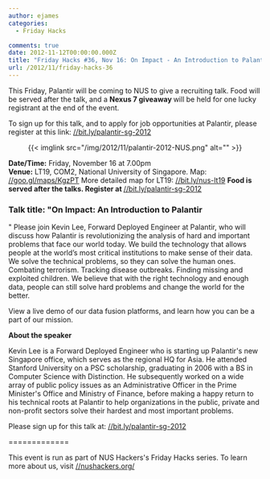 ```yaml
---
author: ejames
categories:
  - Friday Hacks

comments: true
date: 2012-11-12T00:00:00.000Z
title: "Friday Hacks #36, Nov 16: On Impact - An Introduction to Palantir"
url: /2012/11/friday-hacks-36
---
```


This Friday, Palantir will be coming to NUS to give a recruiting talk. Food will be served after the talk, and a <strong>Nexus 7 giveaway </strong>will be held for one lucky registrant at the end of the event.

To sign up for this talk, and to apply for job opportunities at Palantir, please register at this link: <a href="//bit.ly/palantir-sg-2012" target="_blank">//bit.ly/palantir-<wbr>sg-2012</wbr></a>

<p style="text-align: center;">{{< imglink src="/img/2012/11/palantir-2012-NUS.png" alt="" >}}</p>

<div>
<div><strong>Date/Time:</strong> Friday, November 16 at 7.00pm</div>
<div><strong>Venue:</strong> LT19, COM2, National University of Singapore. Map: <a href="//goo.gl/maps/KgzPT" target="_blank">//goo.gl/maps/KgzPT</a>
More detailed map for LT19: <a href="//bit.ly/nus-lt19" target="_blank">//bit.ly/nus-lt19</a>
<strong>Food is served after the talks. </strong><strong>Register at </strong><a href="//bit.ly/palantir-sg-2012" target="_blank">//bit.ly/palantir-sg-<wbr>2012</wbr></a>
</div>

<h3><strong>Talk title: "On Impact: An Introduction to Palantir</strong></h3>"
Please join Kevin Lee, Forward Deployed Engineer at Palantir, who will discuss how Palantir is revolutionizing the analysis of hard and important problems that face our world today. We build the technology that allows people at the world’s most critical institutions to make sense of their data. We solve the technical problems, so they can solve the human ones. Combating terrorism. Tracking disease outbreaks. Finding missing and exploited children. We believe that with the right technology and enough data, people can still solve hard problems and change the world for the better.

View a live demo of our data fusion platforms, and learn how you can be a part of our mission.

<strong>About the speaker</strong>

Kevin Lee is a Forward Deployed Engineer who is starting up Palantir's new Singapore office, which serves as the regional HQ for Asia. He attended Stanford University on a PSC scholarship, graduating in 2006 with a BS in Computer Science with Distinction. He subsequently worked on a wide array of public policy issues as an Administrative Officer in the Prime Minister's Office and Ministry of Finance, before making a happy return to his technical roots at Palantir to help organizations in the public, private and non-profit sectors solve their hardest and most important problems.<strong>
</strong>

Please sign up for this talk at: <a href="//bit.ly/palantir-sg-2012" target="_blank">//bit.ly/palantir-sg-<wbr>2012</wbr></a>

=============

This event is run as part of NUS Hackers's Friday Hacks series. To learn more about us, visit <a href="/" target="_blank">//nushackers.org/</a>
